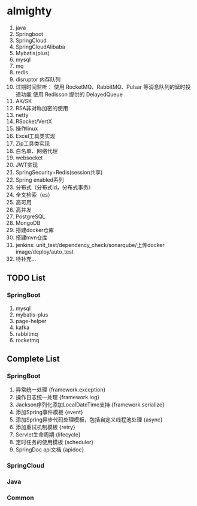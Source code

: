 # almighty
1. java
2. Springboot
3. SpringCloud
4. SpringCloudAlibaba
5. Mybatis(plus)
6. mysql
7. mq
8. redis
9. disruptor 内存队列
10. 过期时间监听：
    使用 RocketMQ、RabbitMQ、Pulsar 等消息队列的延时投递功能 
    使用 Redisson 提供的 DelayedQueue
11. AK/SK
12. RSA非对称加密的使用
13. netty
14. RSocket/VertX
15. 操作linux
16. Excel工具类实现
17. Zip工具类实现
18. 白名单、网络代理
19. websocket
20. JWT实现
21. SpringSecurity+Redis(session共享)
22. Spring enabled系列
23. 分布式（分布式id，分布式事务）
24. 全文检索（es）
25. 高可用
26. 高并发
27. PostgreSQL
28. MongoDB
29. 搭建docker仓库
30. 搭建mvn仓库
31. jenkins: unit_test/dependency_check/sonarqube/上传docker image/deploy/auto_test
32. 待补充...

## TODO List
### SpringBoot
1. mysql
2. mybatis-plus
3. page-helper
4. kafka
5. rabbitmq
6. rocketmq

## Complete List
### SpringBoot
1. 异常统一处理 {framework.exception}
2. 操作日志统一处理 {framework.log}
3. Jackson序列化添加LocalDateTime支持 {framework.serialize}
4. 添加Spring事件模板 {event}
5. 添加Spring异步代码处理模板，包括自定义线程池处理 {async}
6. 添加重试机制模板 {retry}
7. Servlet生命周期 {lifecycle}
8. 定时任务的使用模板 {scheduler}
9. SpringDoc api文档 {apidoc}
### SpringCloud
### Java
### Common
